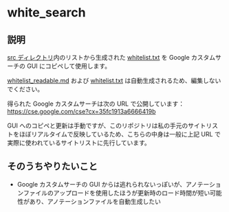 # white_search

## 説明

[src ディレクトリ](/src)内のリストから生成された [whitelist.txt](/whitelist.txt) を Google カスタムサーチの GUI にコピペして使用します。

[whitelist_readable.md](/whitelist_readable.md) および [whitelist.txt](/whitelist.txt) は自動生成されるため、編集しないでください。

得られた Google カスタムサーチは次の URL で公開しています：
https://cse.google.com/cse?cx=35fc1913a6666419b

GUI へのコピペと更新は手動ですが、このリポジトリは私の手元のサイトリストをほぼリアルタイムで反映しているため、こちらの中身は一般に上記 URL で実際に使われているサイトリストに先行しています。

## そのうちやりたいこと

* Google カスタムサーチの GUI からは逃れられないっぽいが、アノテーションファイルのアップロードを使用したほうが更新時のロード時間が短い可能性があり、アノテーションファイルを自動生成したい
